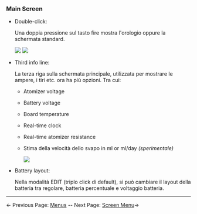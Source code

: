 ### Main Screen
* Double-click:

    Una doppia pressione sul tasto fire mostra l'orologio oppure la schermata standard.    

    ![](http://i345.photobucket.com/albums/p374/ClockSelect/mainscreen_zpsuoh0cthd.png) ![](http://i345.photobucket.com/albums/p374/ClockSelect/mainscreen3_zpsfunjeoct.png)

* Third info line:

    La terza riga sulla schermata principale, utilizzata per mostrare le ampere, i tiri etc. ora ha più opzioni. 
	Tra cui:
    - Atomizer voltage
    - Battery voltage
    - Board temperature
    - Real-time clock
    - Real-time atomizer resistance
    - Stima della velocità dello svapo in ml or ml/day *(sperimentale)*

        ![](http://i345.photobucket.com/albums/p374/ClockSelect/eVic/mainscreen2_zpsclbvvdah.png)

* Battery layout:

    Nella modalità EDIT (triplo click di default), si può cambiare il layout della batteria tra regolare, batteria percentuale e voltaggio batteria.  

-----

← Previous Page: [Menus](menus_it.md) --  Next Page: [Screen Menu](screen_it.md)→
